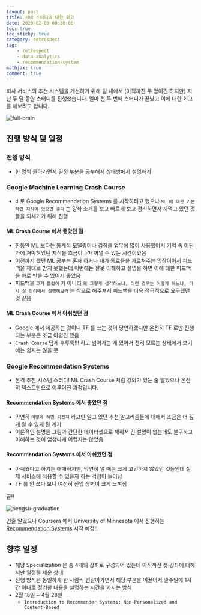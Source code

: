 ```yaml
---
layout: post
title: 사내 스터디에 대한 회고
date: 2020-02-09 00:30:00
toc: true
toc_sticky: true
category: retrospect
tag:
    - retrospect
    - data-analytics
    - recommendation-system
mathjax: true
comment: true
---
```


회사 서비스의 추천 시스템을 개선하기 위해 팀 내에서 (아직까진 두 명이긴 하지만) 지난 두 달 동안 스터디를 진행했습니다. 얼마 전 두 번째 스터디가 끝났고 이에 대한 회고를 해보려고 합니다.

![full-brain](https://pbs.twimg.com/media/EHt924WVAAAwMxa?format=jpg&name=900x900)

## 진행 방식 및 일정

### 진행 방식

* 한 명씩 돌아가면서 일정 부분을 공부해서 상대방에서 설명하기

### Google Machine Learning Crash Course

* 바로 Google Recommendation Systems 를 시작하려고 했으나 `ML 에 대한 기본적인 지식이 있으면 좋다` 는 강좌 소개를 보고 빠르게 보고 정리하면서 까먹고 있던 것들을 되새기기 위해 진행

#### ML Crash Course 에서 좋았던 점

* 한동안 ML 보다는 통계적 모델링이나 검정을 업무에 많이 사용했어서 기억 속 어딘가에 쳐박혀있던 지식을 조금이나마 꺼낼 수 있는 시간이었음
* 이전까지 했던 ML 공부는 혼자 하거나 내가 동료들을 가르쳐주는 입장이어서 피드백을 제대로 받지 못했는데 이번에는 잘못 이해하고 설명을 하면 이에 대한 피드백을 바로 받을 수 있어서 좋았음
* 피드백을 `그거 틀렸어` 가 아니라 `왜 그렇게 생각하느냐, 이런 경우는 어떻게 하느냐, 다시 잘 정리해서 설명해보라` 는 식으로 해주셔서 피드백을 더욱 적극적으로 요구했던 것 같음

#### ML Crash Course 에서 아쉬웠던 점

* Google 에서 제공하는 것이니 TF 를 쓰는 것이 당연하겠지만 온전히 TF 로만 진행되는 부분은 조금 아쉽긴 했음
* `Crash Course` 답게 후루룩!!! 하고 넘어가는 게 있어서 전혀 모르는 상태에서 보기에는 쉽지는 않을 듯

### Google Recommendation Systems

* 본격 추천 시스템 스터디! ML Crash Course 처럼 강의가 있는 줄 알았으나 온전히 텍스트만으로 이루어진 과정입니다.

#### Recommendation Systems 에서 좋았던 점

* 막연히 `이렇게 하면 되겠지` 라고만 알고 있던 추천 알고리즘들에 대해서 조금은 더 깊게 알 수 있게 된 계기
* 이론적인 설명을 그림과 간단한 데이터셋으로 해줘서 긴 설명이 없는데도 불구하고 이해하는 것이 엄청나게 어렵지는 않았음

#### Recommendation Systems 에서 아쉬웠던 점

* 아쉬웠다고 하기는 애매하지만, 막연히 알 때는 크게 고민하지 않았던 것들인데 실제 서비스에 적용할 수 있을까 하는 걱정이 늘어남
* TF 를 안 쓰다 보니 여전히 진입 장벽이 크게 느껴짐

끝!!

![pengsu-graduation](https://cdn.clien.net/web/api/file/F01/9309261/503d92f7c56aa4.png?thumb=true)

인줄 알았으나 Coursera 에서 University of Minnesota 에서 진행하는 [Recommendation Systems](https://www.coursera.org/learn/recommender-systems-introduction/home/welcome) 시작 예정!!

## 향후 일정

* 해당 Specialization 은 총 4개의 강좌로 구성되어 있는데 아직까진 첫 강좌에 대해서만 일정을 세운 상태
* 진행 방식은 동일하게 한 사람씩 번갈아가면서 해당 부분을 이끌어서 일주일에 1시간 이내로 정리한 내용을 설명하는 시간을 가지는 방식
* 2월 18일 ~ 4월 28일
  * `Introduction to Recommender Systems: Non-Personalized and Content-Based`
